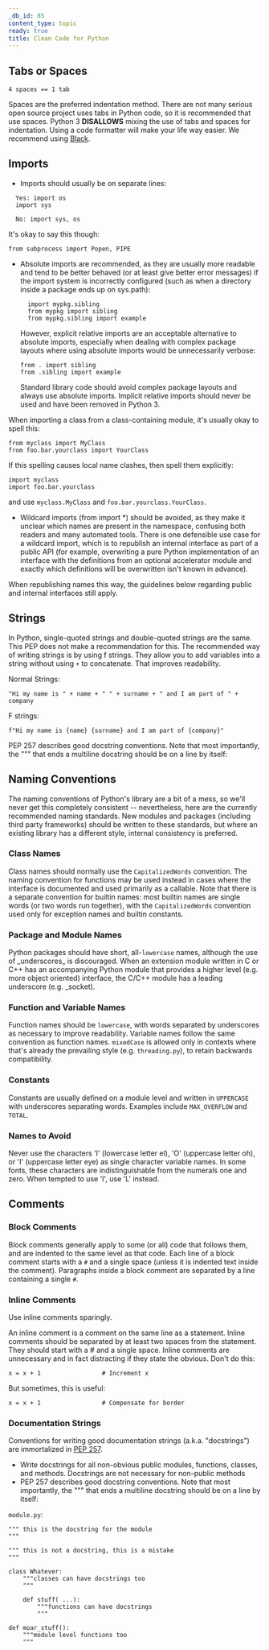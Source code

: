 ```yaml
---
_db_id: 85
content_type: topic
ready: true
title: Clean Code for Python
---
```


## Tabs or Spaces

`4 spaces == 1 tab`

Spaces are the preferred indentation method.
There are not many serious open source project uses tabs in Python code, so it is recommended that use spaces.
Python 3 **DISALLOWS** mixing the use of tabs and spaces for indentation. Using a code formatter will make your life way easier.
We recommend using [Black](https://github.com/psf/black).

## Imports

- Imports should usually be on separate lines:

```
  Yes: import os
  import sys

  No: import sys, os
```

It's okay to say this though:

```
from subprocess import Popen, PIPE
```

- Absolute imports are recommended, as they are usually more readable and tend to be better behaved (or at least give better error messages) if the import system is incorrectly configured (such as when a directory inside a package ends up on sys.path):

        import mypkg.sibling
        from mypkg import sibling
        from mypkg.sibling import example

  However, explicit relative imports are an acceptable alternative to absolute imports, especially when dealing with complex package layouts where using absolute imports would be unnecessarily verbose:

      from . import sibling
      from .sibling import example

  Standard library code should avoid complex package layouts and always use absolute imports. Implicit relative imports should never be used and have been removed in Python 3.

When importing a class from a class-containing module, it's usually okay to spell this:

    from myclass import MyClass
    from foo.bar.yourclass import YourClass

If this spelling causes local name clashes, then spell them explicitly:

    import myclass
    import foo.bar.yourclass

and use `myclass.MyClass` and `foo.bar.yourclass.YourClass`.

- Wildcard imports (from <module> import \*) should be avoided, as they make it unclear which names are present in the namespace, confusing both readers and many automated tools. There is one defensible use case for a wildcard import, which is to republish an internal interface as part of a public API (for example, overwriting a pure Python implementation of an interface with the definitions from an optional accelerator module and exactly which definitions will be overwritten isn't known in advance).

When republishing names this way, the guidelines below regarding public and internal interfaces still apply.

## Strings

In Python, single-quoted strings and double-quoted strings are the same. This PEP does not make a recommendation for this. The recommended way of writing strings is by using f strings. They allow you to add variables into a string without using `+` to concatenate. That improves readability.

Normal Strings:

    "Hi my name is " + name + " " + surname + " and I am part of " + company

F strings:

    f"Hi my name is {name} {surname} and I am part of {company}"

PEP 257 describes good docstring conventions. Note that most importantly, the """ that ends a multiline docstring should be on a line by itself:

## Naming Conventions

The naming conventions of Python's library are a bit of a mess, so we'll never get this completely consistent -- nevertheless, here are the currently recommended naming standards. New modules and packages (including third party frameworks) should be written to these standards, but where an existing library has a different style, internal consistency is preferred.

### Class Names

Class names should normally use the `CapitalizedWords` convention.
The naming convention for functions may be used instead in cases where the interface is documented and used primarily as a callable.
Note that there is a separate convention for builtin names: most builtin names are single words (or two words run together), with the `CapitalizedWords` convention used only for exception names and builtin constants.

### Package and Module Names

Python packages should have short, all-`lowercase` names, although the use of \_underscores\_ is discouraged.
When an extension module written in C or C++ has an accompanying Python module that provides a higher level (e.g. more object oriented) interface, the C/C++ module has a leading underscore (e.g. \_socket).

### Function and Variable Names

Function names should be `lowercase`, with words separated by underscores as necessary to improve readability.
Variable names follow the same convention as function names.
`mixedCase` is allowed only in contexts where that's already the prevailing style (e.g. `threading.py`), to retain backwards compatibility.

### Constants

Constants are usually defined on a module level and written in `UPPERCASE` with underscores separating words. Examples include `MAX_OVERFLOW` and `TOTAL`.

### Names to Avoid

Never use the characters 'l' (lowercase letter el), 'O' (uppercase letter oh), or 'I' (uppercase letter eye) as single character variable names.
In some fonts, these characters are indistinguishable from the numerals one and zero. When tempted to use 'l', use 'L' instead.

## Comments

### Block Comments

Block comments generally apply to some (or all) code that follows them, and are indented to the same level as that code. Each line of a block comment starts with a `#` and a single space (unless it is indented text inside the comment).
Paragraphs inside a block comment are separated by a line containing a single `#`.

### Inline Comments

Use inline comments sparingly.

An inline comment is a comment on the same line as a statement. Inline comments should be separated by at least two spaces from the statement. They should start with a # and a single space.
Inline comments are unnecessary and in fact distracting if they state the obvious. Don't do this:

    x = x + 1                 # Increment x

But sometimes, this is useful:

    x = x + 1                 # Compensate for border

### Documentation Strings

Conventions for writing good documentation strings (a.k.a. "docstrings") are immortalized in [PEP 257](https://www.python.org/dev/peps/pep-0257).

- Write docstrings for all non-obvious public modules, functions, classes, and methods. Docstrings are not necessary for non-public methods
- PEP 257 describes good docstring conventions. Note that most importantly, the """ that ends a multiline docstring should be on a line by itself:

`module.py`:

```
""" this is the docstring for the module
"""

""" this is not a docstring, this is a mistake
"""

class Whatever:
    """classes can have docstrings too
    """

    def stuff( ...):
        """functions can have docstrings
        """

def moar_stuff():
    """module level functions too
    """
```
